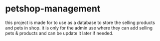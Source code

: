 # petshop-management
this project is made for to use as a database to store the selling products and pets in shop. it is only for the admin use where they can add selling pets & products and can be update it later if needed.
